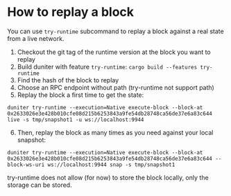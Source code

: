 # How to replay a block

You can use `try-runtime` subcommand to replay a block against a real state from a live network.

1. Checkout the git tag of the runtime version at the block you want to replay
2. Build duniter with feature `try-runtime`: `cargo build --features try-runtime`
3. Find the hash of the block to replay
4. Choose an RPC endpoint without path (try-runtime not support path)
5. Replay the block a first time to get the state:

```
duniter try-runtime --execution=Native execute-block --block-at 0x2633026e3e428b010cfe08d215b6253843a9fe54db28748ca56de37e6a83c644 live -s tmp/snapshot1 -u ws://localhost:9944
```

6. Then, replay the block as many times as you need against your local snapshot:

```
duniter try-runtime --execution=Native execute-block --block-at 0x2633026e3e428b010cfe08d215b6253843a9fe54db28748ca56de37e6a83c644 --block-ws-uri ws://localhost:9944 snap -s tmp/snapshot1
```

try-runtime does not allow (for now) to store the block locally, only the storage can be stored.
